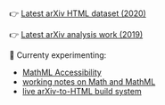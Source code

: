 
👉 [Latest arXiv HTML dataset (2020)](https://sigmathling.kwarc.info/resources/arxmliv-dataset-2020/)

👉 [Latest arXiv analysis work (2019)](https://www.aclweb.org/anthology/2020.lrec-1.153/)

🚧 Currenty experimenting: 
  - [MathML Accessibility](https://dginev.github.io/tiny-mathml-a11y-demo/)
  - [working notes on Math and MathML](https://hackmd.io/@dginev/r1A9PuvsO)
  - [live arXiv-to-HTML build system](https://corpora.mathweb.org/corpus/arxmliv/tex%5Fto%5Fhtml)
